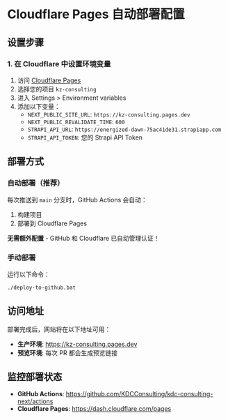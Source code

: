 # Cloudflare Pages 自动部署配置

## 设置步骤

### 1. 在 Cloudflare 中设置环境变量

1. 访问 [Cloudflare Pages](https://dash.cloudflare.com/pages)
2. 选择您的项目 `kz-consulting`
3. 进入 Settings > Environment variables
4. 添加以下变量：
   - `NEXT_PUBLIC_SITE_URL`: `https://kz-consulting.pages.dev`
   - `NEXT_PUBLIC_REVALIDATE_TIME`: `600`
   - `STRAPI_API_URL`: `https://energized-dawn-75ac41de31.strapiapp.com`
   - `STRAPI_API_TOKEN`: 您的 Strapi API Token

## 部署方式

### 自动部署（推荐）

每次推送到 `main` 分支时，GitHub Actions 会自动：
1. 构建项目
2. 部署到 Cloudflare Pages

**无需额外配置** - GitHub 和 Cloudflare 已自动管理认证！

### 手动部署

运行以下命令：
```bash
./deploy-to-github.bat
```

## 访问地址

部署完成后，网站将在以下地址可用：
- **生产环境**: https://kz-consulting.pages.dev
- **预览环境**: 每次 PR 都会生成预览链接

## 监控部署状态

- **GitHub Actions**: https://github.com/KDCConsulting/kdc-consulting-next/actions
- **Cloudflare Pages**: https://dash.cloudflare.com/pages
